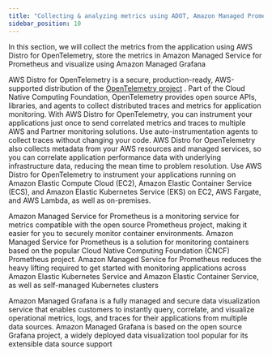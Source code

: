 ```yaml
---
title: "Collecting & analyzing metrics using ADOT, Amazon Managed Prometheus & Amazon Managed Grafana"
sidebar_position: 10
---
```


In this section, we will collect the metrics from the application using AWS Distro for OpenTelemetry, store the metrics in Amazon Managed Service for Prometheus and visualize using Amazon Managed Grafana

AWS Distro for OpenTelemetry is a secure, production-ready, AWS-supported distribution of the [OpenTelemetry project](https://opentelemetry.io/) . Part of the Cloud Native Computing Foundation, OpenTelemetry provides open source APIs, libraries, and agents to collect distributed traces and metrics for application monitoring. With AWS Distro for OpenTelemetry, you can instrument your applications just once to send correlated metrics and traces to multiple AWS and Partner monitoring solutions. Use auto-instrumentation agents to collect traces without changing your code. AWS Distro for OpenTelemetry also collects metadata from your AWS resources and managed services, so you can correlate application performance data with underlying infrastructure data, reducing the mean time to problem resolution. Use AWS Distro for OpenTelemetry to instrument your applications running on Amazon Elastic Compute Cloud (EC2), Amazon Elastic Container Service (ECS), and Amazon Elastic Kubernetes Service (EKS) on EC2, AWS Fargate, and AWS Lambda, as well as on-premises.

Amazon Managed Service for Prometheus is a monitoring service for metrics compatible with the open source Prometheus project, making it easier for you to securely monitor container environments. Amazon Managed Service for Prometheus is a solution for monitoring containers based on the popular Cloud Native Computing Foundation (CNCF) Prometheus project. Amazon Managed Service for Prometheus reduces the heavy lifting required to get started with monitoring applications across Amazon Elastic Kubernetes Service and Amazon Elastic Container Service, as well as self-managed Kubernetes clusters

Amazon Managed Grafana is a fully managed and secure data visualization service that enables customers to instantly query, correlate, and visualize operational metrics, logs, and traces for their applications from multiple data sources. Amazon Managed Grafana is based on the open source Grafana project, a widely deployed data visualization tool popular for its extensible data source support